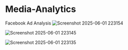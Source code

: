 # Media-Analytics
Facebook Ad Analysis
![Screenshot 2025-06-01 223154](https://github.com/user-attachments/assets/e4e41d0a-ffe7-4a91-bc88-d5cf40ead01c)

![Screenshot 2025-06-01 223145](https://github.com/user-attachments/assets/24b9f9c1-829c-4fb0-9776-92fb7719bcb5)


![Screenshot 2025-06-01 223135](https://github.com/user-attachments/assets/30e4b643-4cc9-4384-ad29-10404d319f63)

